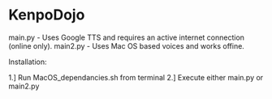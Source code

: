 # KenpoDojo

main.py - Uses Google TTS and requires an active internet connection (online only).
main2.py - Uses Mac OS based voices and works offine.

Installation:

1.] Run MacOS_dependancies.sh from terminal
2.] Execute either main.py or main2.py